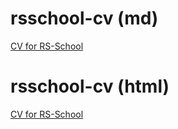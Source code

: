 # rsschool-cv (md)
[CV for RS-School](https://slava-ross.github.io/rsschool-cv/cv)

# rsschool-cv (html)
[CV for RS-School](https://slava-ross.github.io/rsschool-cv)

